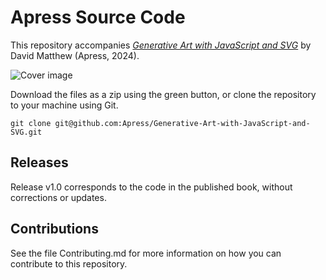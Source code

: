 # Apress Source Code

This repository accompanies [*Generative Art with JavaScript and SVG*](https://www.link.springer.com/book/10.1007/979-8-8688-0086-3) by David Matthew (Apress, 2024).

[comment]: #cover
![Cover image](https://media.springernature.com/w158/springer-static/cover/book/979-8-8688-0086-3.jpg)

Download the files as a zip using the green button, or clone the repository to your machine using Git.

```
git clone git@github.com:Apress/Generative-Art-with-JavaScript-and-SVG.git
```

## Releases

Release v1.0 corresponds to the code in the published book, without corrections or updates.

## Contributions

See the file Contributing.md for more information on how you can contribute to this repository.